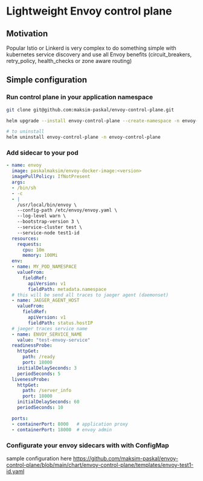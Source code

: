 # Lightweight Envoy control plane
## Motivation
Popular Istio or Linkerd is very complex to do something simple with kubernetes service discovery and use all Envoy benefits (circuit_breakers, retry_policy, health_checks or zone aware routing)

## Simple configuration
### Run control plane in your application namespace
```bash
git clone git@github.com:maksim-paskal/envoy-control-plane.git

helm upgrade --install envoy-control-plane --create-namespace -n envoy-control-plane ./chart/envoy-control-plane --set withExamples=true

# to uninstall
helm uninstall envoy-control-plane -n envoy-control-plane
```

### Add sidecar to your pod
```yaml
- name: envoy
  image: paskalmaksim/envoy-docker-image:<version>
  imagePullPolicy: IfNotPresent
  args:
  - /bin/sh
  - -c
  - |
    /usr/local/bin/envoy \
    --config-path /etc/envoy/envoy.yaml \
    --log-level warn \
    --bootstrap-version 3 \
    --service-cluster test \
    --service-node test1-id
  resources:
    requests:
      cpu: 10m
      memory: 100Mi
  env:
  - name: MY_POD_NAMESPACE
    valueFrom:
      fieldRef:
        apiVersion: v1
        fieldPath: metadata.namespace
  # this will be send all traces to jaeger agent (daemonset)
  - name: JAEGER_AGENT_HOST
    valueFrom:
      fieldRef:
        apiVersion: v1
        fieldPath: status.hostIP
  # jaeger traces service name
  - name: ENVOY_SERVICE_NAME
    value: "test-envoy-service"
  readinessProbe:
    httpGet:
      path: /ready
      port: 18000
    initialDelaySeconds: 3
    periodSeconds: 5
  livenessProbe:
    httpGet:
      path: /server_info
      port: 18000
    initialDelaySeconds: 60
    periodSeconds: 10

  ports:
  - containerPort: 8000   # application proxy
  - containerPort: 18000  # envoy admin
```
### Configurate your envoy sidecars with with ConfigMap
sample configuration here https://github.com/maksim-paskal/envoy-control-plane/blob/main/chart/envoy-control-plane/templates/envoy-test1-id.yaml